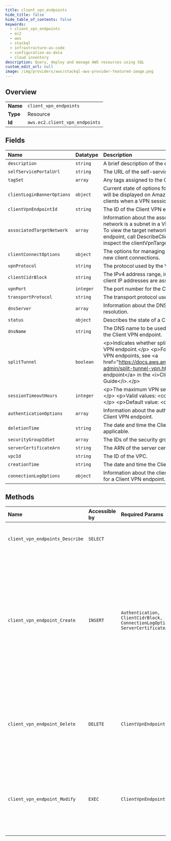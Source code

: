 ```yaml
---
title: client_vpn_endpoints
hide_title: false
hide_table_of_contents: false
keywords:
  - client_vpn_endpoints
  - ec2
  - aws    
  - stackql
  - infrastructure-as-code
  - configuration-as-data
  - cloud inventory
description: Query, deploy and manage AWS resources using SQL
custom_edit_url: null
image: /img/providers/aws/stackql-aws-provider-featured-image.png
---
```

  
    

## Overview
<table><tbody>
<tr><td><b>Name</b></td><td><code>client_vpn_endpoints</code></td></tr>
<tr><td><b>Type</b></td><td>Resource</td></tr>
<tr><td><b>Id</b></td><td><code>aws.ec2.client_vpn_endpoints</code></td></tr>
</tbody></table>

## Fields
| Name | Datatype | Description |
|:-----|:---------|:------------|
| `description` | `string` | A brief description of the endpoint. |
| `selfServicePortalUrl` | `string` | The URL of the self-service portal. |
| `tagSet` | `array` | Any tags assigned to the Client VPN endpoint. |
| `clientLoginBannerOptions` | `object` | Current state of options for customizable text banner that will be displayed on Amazon Web Services provided clients when a VPN session is established. |
| `clientVpnEndpointId` | `string` | The ID of the Client VPN endpoint. |
| `associatedTargetNetwork` | `array` | Information about the associated target networks. A target network is a subnet in a VPC.This property is deprecated. To view the target networks associated with a Client VPN endpoint, call DescribeClientVpnTargetNetworks and inspect the clientVpnTargetNetworks response element. |
| `clientConnectOptions` | `object` | The options for managing connection authorization for new client connections. |
| `vpnProtocol` | `string` | The protocol used by the VPN session. |
| `clientCidrBlock` | `string` | The IPv4 address range, in CIDR notation, from which client IP addresses are assigned. |
| `vpnPort` | `integer` | The port number for the Client VPN endpoint. |
| `transportProtocol` | `string` | The transport protocol used by the Client VPN endpoint. |
| `dnsServer` | `array` | Information about the DNS servers to be used for DNS resolution.  |
| `status` | `object` | Describes the state of a Client VPN endpoint. |
| `dnsName` | `string` | The DNS name to be used by clients when connecting to the Client VPN endpoint. |
| `splitTunnel` | `boolean` | &lt;p&gt;Indicates whether split-tunnel is enabled in the Client VPN endpoint.&lt;/p&gt; &lt;p&gt;For information about split-tunnel VPN endpoints, see &lt;a href="https://docs.aws.amazon.com/vpn/latest/clientvpn-admin/split-tunnel-vpn.html"&gt;Split-Tunnel Client VPN endpoint&lt;/a&gt; in the &lt;i&gt;Client VPN Administrator Guide&lt;/i&gt;.&lt;/p&gt; |
| `sessionTimeoutHours` | `integer` | &lt;p&gt;The maximum VPN session duration time in hours.&lt;/p&gt; &lt;p&gt;Valid values: &lt;code&gt;8 \| 10 \| 12 \| 24&lt;/code&gt; &lt;/p&gt; &lt;p&gt;Default value: &lt;code&gt;24&lt;/code&gt; &lt;/p&gt; |
| `authenticationOptions` | `array` | Information about the authentication method used by the Client VPN endpoint. |
| `deletionTime` | `string` | The date and time the Client VPN endpoint was deleted, if applicable. |
| `securityGroupIdSet` | `array` | The IDs of the security groups for the target network. |
| `serverCertificateArn` | `string` | The ARN of the server certificate. |
| `vpcId` | `string` | The ID of the VPC. |
| `creationTime` | `string` | The date and time the Client VPN endpoint was created. |
| `connectionLogOptions` | `object` | Information about the client connection logging options for a Client VPN endpoint. |
## Methods
| Name | Accessible by | Required Params | Description |
|:-----|:--------------|:----------------|:------------|
| `client_vpn_endpoints_Describe` | `SELECT` |  | Describes one or more Client VPN endpoints in the account. |
| `client_vpn_endpoint_Create` | `INSERT` | `Authentication, ClientCidrBlock, ConnectionLogOptions, ServerCertificateArn` | Creates a Client VPN endpoint. A Client VPN endpoint is the resource you create and configure to enable and manage client VPN sessions. It is the destination endpoint at which all client VPN sessions are terminated. |
| `client_vpn_endpoint_Delete` | `DELETE` | `ClientVpnEndpointId` | Deletes the specified Client VPN endpoint. You must disassociate all target networks before you can delete a Client VPN endpoint. |
| `client_vpn_endpoint_Modify` | `EXEC` | `ClientVpnEndpointId` | Modifies the specified Client VPN endpoint. Modifying the DNS server resets existing client connections. |
